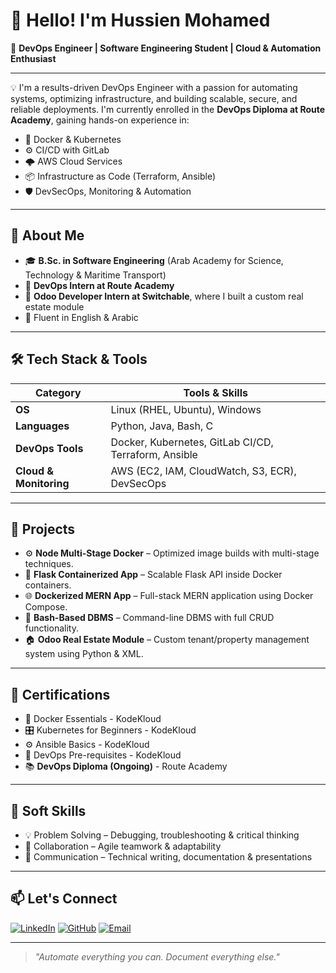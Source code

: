 # 👋 Hello! I'm Hussien Mohamed

🎯 **DevOps Engineer | Software Engineering Student | Cloud & Automation Enthusiast**

---

💡 I'm a results-driven DevOps Engineer with a passion for automating systems, optimizing infrastructure, and building scalable, secure, and reliable deployments. I'm currently enrolled in the **DevOps Diploma at Route Academy**, gaining hands-on experience in:

- 🐳 Docker & Kubernetes
- ⚙️ CI/CD with GitLab
- 🌩️ AWS Cloud Services
- 📦 Infrastructure as Code (Terraform, Ansible)
- 🛡️ DevSecOps, Monitoring & Automation

---

## 📘 About Me

- 🎓 **B.Sc. in Software Engineering** (Arab Academy for Science, Technology & Maritime Transport)
- 💼 **DevOps Intern at Route Academy**
- 🧩 **Odoo Developer Intern at Switchable**, where I built a custom real estate module
- 💬 Fluent in English & Arabic

---

## 🛠️ Tech Stack & Tools

| Category             | Tools & Skills |
|----------------------|----------------|
| **OS**               | Linux (RHEL, Ubuntu), Windows |
| **Languages**        | Python, Java, Bash, C |
| **DevOps Tools**     | Docker, Kubernetes, GitLab CI/CD, Terraform, Ansible |
| **Cloud & Monitoring** | AWS (EC2, IAM, CloudWatch, S3, ECR), DevSecOps |

---

## 🔧 Projects

- ⚙️ **Node Multi-Stage Docker** – Optimized image builds with multi-stage techniques.
- 🐍 **Flask Containerized App** – Scalable Flask API inside Docker containers.
- 🌐 **Dockerized MERN App** – Full-stack MERN application using Docker Compose.
- 🐚 **Bash-Based DBMS** – Command-line DBMS with full CRUD functionality.
- 🏠 **Odoo Real Estate Module** – Custom tenant/property management system using Python & XML.

---

## 📜 Certifications

- 🚀 Docker Essentials - KodeKloud  
- 🎛️ Kubernetes for Beginners - KodeKloud  
- ⚙️ Ansible Basics - KodeKloud  
- 🧠 DevOps Pre-requisites - KodeKloud  
- 📚 **DevOps Diploma (Ongoing)** - Route Academy  

---

## 🧠 Soft Skills

- 💡 Problem Solving – Debugging, troubleshooting & critical thinking  
- 🤝 Collaboration – Agile teamwork & adaptability  
- 📝 Communication – Technical writing, documentation & presentations  

---

## 📫 Let's Connect

[![LinkedIn](https://img.shields.io/badge/LinkedIn-blue?style=flat-square&logo=linkedin)](https://www.linkedin.com/in/hussien-mohamed-zietoon-9960ba317/)
[![GitHub](https://img.shields.io/badge/GitHub-black?style=flat-square&logo=github)](https://github.com/hussienzietoon)
[![Email](https://img.shields.io/badge/Gmail-D14836?style=flat-square&logo=gmail&logoColor=white)](mailto:hussinzietoon@gmail.com)

---

> *"Automate everything you can. Document everything else."*

